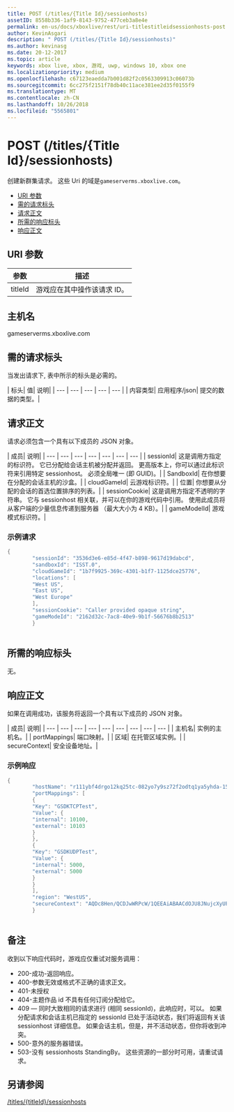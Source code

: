 ```yaml
---
title: POST (/titles/{Title Id}/sessionhosts)
assetID: 8558b336-1af9-8143-9752-477ceb3a8e4e
permalink: en-us/docs/xboxlive/rest/uri-titlestitleidsessionhosts-post.html
author: KevinAsgari
description: " POST (/titles/{Title Id}/sessionhosts)"
ms.author: kevinasg
ms.date: 20-12-2017
ms.topic: article
keywords: xbox live, xbox, 游戏, uwp, windows 10, xbox one
ms.localizationpriority: medium
ms.openlocfilehash: c67123eaedda7b001d82f2c0563309913c06073b
ms.sourcegitcommit: 6cc275f2151f78db40c11ace381ee2d35f0155f9
ms.translationtype: MT
ms.contentlocale: zh-CN
ms.lasthandoff: 10/26/2018
ms.locfileid: "5565801"
---
```

# <a name="post-titlestitle-idsessionhosts"></a>POST (/titles/{Title Id}/sessionhosts)
创建新群集请求。 这些 Uri 的域是`gameserverms.xboxlive.com`。
 
  * [URI 参数](#ID4EX)
  * [需的请求标头](#ID4EGB)
  * [请求正文](#ID4E5B)
  * [所需的响应标头](#ID4ELD)
  * [响应正文](#ID4ESD)
 
<a id="ID4EX"></a>

 
## <a name="uri-parameters"></a>URI 参数
 
| 参数| 描述| 
| --- | --- | 
| titleId| 游戏应在其中操作该请求 ID。| 
  
<a id="ID5EG"></a>

 
## <a name="host-name"></a>主机名

gameserverms.xboxlive.com
 
<a id="ID4EGB"></a>

 
## <a name="required-request-headers"></a>需的请求标头
 
当发出请求下, 表中所示的标头是必需的。
 
| 标头| 值| 说明| 
| --- | --- | --- | --- | --- | 
| 内容类型| 应用程序/json| 提交的数据的类型。| 
  
<a id="ID4E5B"></a>

 
## <a name="request-body"></a>请求正文
 
请求必须包含一个具有以下成员的 JSON 对象。
 
| 成员| 说明| 
| --- | --- | --- | --- | --- | --- | --- | 
| sessionId| 这是调用方指定的标识符。 它已分配给会话主机被分配并返回。 更高版本上，你可以通过此标识符来引用特定 sessionhost。 必须全局唯一 (即 GUID)。| 
| SandboxId| 在你想要在分配的会话主机的沙盒。| 
| cloudGameId| 云游戏标识符。| 
| 位置| 你想要从分配的会话的首选位置排序的列表。| 
| sessionCookie| 这是调用方指定不透明的字符串。 它与 sessionhost 相关联，并可以在你的游戏代码中引用。 使用此成员将从客户端的少量信息传递到服务器 （最大大小为 4 KB）。| 
| gameModelId| 游戏模式标识符。| 
 
<a id="ID4EDD"></a>

 
### <a name="sample-request"></a>示例请求
 

```cpp
{
        "sessionId": "3536d3e6-e85d-4f47-b898-9617d19dabcd",
        "sandboxId": "ISST.0",
        "cloudGameId": "1b7f9925-369c-4301-b1f7-1125dce25776",
        "locations": [
        "West US",
        "East US",
        "West Europe"
        ],
        "sessionCookie": "Caller provided opaque string",
        "gameModeId": "2162d32c-7ac8-40e9-9b1f-56676b8b2513"
        }
      
```

   
<a id="ID4ELD"></a>

 
## <a name="required-response-headers"></a>所需的响应标头
 
无。
  
<a id="ID4ESD"></a>

 
## <a name="response-body"></a>响应正文
 
如果在调用成功，该服务将返回一个具有以下成员的 JSON 对象。
 
| 成员| 说明| 
| --- | --- | --- | --- | --- | --- | --- | --- | --- | 
| 主机名| 实例的主机名。| 
| portMappings| 端口映射。| 
| 区域| 在托管区域实例。| 
| secureContext| 安全设备地址。| 
 
<a id="ID4ESE"></a>

 
### <a name="sample-response"></a>示例响应
 

```cpp
{
        "hostName": "r111ybf4drgo12kq25tc-082yo7y9sz72f2odtq1ya5yhda-155169995-ncus.cloudapp.net",
        "portMappings": [
        {
        "Key": "GSDKTCPTest",
        "Value": {
        "internal": 10100,
        "external": 10103
        }
        },
        {
        "Key": "GSDKUDPTest",
        "Value": {
        "internal": 5000,
        "external": 5000
        }
        }
        ],
        "region": "WestUS",
        "secureContext": "AQDc8Hen/QCDJwWRPcW/1QEEAiABAACdOJU8JNujcXyUPwUBCnue+g=="
        }
      
```

   
<a id="remarks"></a>

 
## <a name="remarks"></a>备注
 
收到以下响应代码时，游戏应仅重试对服务调用：
 
   * 200-成功-返回响应。
   * 400-参数无效或格式不正确的请求正文。
   * 401-未授权
   * 404-主题作品 id 不具有任何订阅分配给它。
   * 409 — 同时大致相同的请求进行 (相同 sessionId)，此响应时，可以。 如果分配请求和会话主机已指定的 sessionId 已处于活动状态，我们将返回有关该 sessionhost 详细信息。 如果会话主机，但是，并不活动状态，但你将收到冲突。
   * 500-意外的服务器错误。
   * 503-没有 sessionhosts StandingBy。 这些资源的一部分时可用，请重试请求。
   
<a id="ID4EFG"></a>

 
## <a name="see-also"></a>另请参阅
 [/titles/{titleId}/sessionhosts](uri-titlestitleidsessionhosts.md)

  